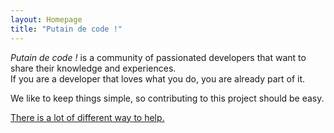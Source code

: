 ```yaml
---
layout: Homepage
title: "Putain de code !"
---
```


<em>Putain de code !</em>
is a community of passionated developers that want to share their knowledge and
experiences.  
If you are a developer that loves what you do, you are already part of it.

We like to keep things simple, so contributing to this project should be easy.

[There is a lot of different way to help.](/en/contributing/)
